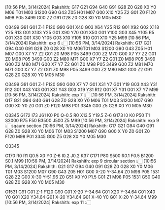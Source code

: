 [10:56 PM, 3/14/2024] Rakshith: G17 G21 G94 G40
G91 G28 Z0
G28 X0 Y0
M06 T01
M03 S1200
G90
G43 Z05 H01
M07
G00 X10 Y25 Z2
G01 Z0 F120
M98 P05 3499
G00 Z2
G91 G28 Z0
G28 X0 Y0
M05
M30

O3499
G91 G01 Z-1 F120
G90
G01 X40
G03 X64 Y25 R12
G01 X92
G02 X118 Y25 R13
G01 X133 Y25
G01 X90 Y70
G01 X50
G01 Y100
G03 X45 Y105 R5
G01 X30
G01 X30  Y105
G03 X10 Y105 R10
G01 X10 Y25
M99
[10:56 PM, 3/14/2024] Rakshith: exp 6 👆🏻
[10:56 PM, 3/14/2024] Rakshith: G17 G21 G94 G40
G91 G28 Z0
G28 X0 Y0
M06T01
M03 S1200
G90
G43 Z05 H01
M07
G00 X7 Y7 Z2
G01 Z0
M98 P05 3499
G00 Z2
M70
G00 X7 Y7 Z2
G01 Z0
M98 P05 3499
G00 Z2
M80
M71
G00 X7 Y7 Z2
G01 Z0
M98 P05 3499
G00 Z2
M80
M71
G00 X7 Y7 Z2
G01 Z0
M98 P05 3499
G00 Z2
M81
M70
M71
G00 X7 Y7 Z2
G01 Z0
M98 P05 3499
G00 Z2
M80
M81
G00 Z2
G91 G28 Z0
G28 X0 Y0
M05
M30

O3499
G91 G01 Z-1 F120
G90
G00 X7 Y7
G01 X31 Y7
G01 Y19
G03 X43 Y31 R12
G01 X43 Y43
G01 X31 Y43
G03 X19 Y31 R12
G01 X7 Y31
G01 X7 Y7
M99
[10:56 PM, 3/14/2024] Rakshith: exp 7 👆🏻
[10:56 PM, 3/14/2024] Rakshith: G17 G21 G94 G40
G91 G28 Z0
G28 X0 Y0
M06 T01
M03 S1200
M07
G90
G00 X0 Y0 Z0
G01 Z0 F120
M98 P01 3345
G00 Z5
G28 X0 Y0
M05
M30

O3345
G172 I73 J61 K0 P0 Q-0.5 R0 X13.5 Y19.5 Z-6
G173 I0 K0 P50 T1 S3000 R75 F50 B3500 J500 Z5
M99
[10:56 PM, 3/14/2024] Rakshith: exp 9 👆🏻sqaure section
[10:56 PM, 3/14/2024] Rakshith: G17 G21 G94 G40
G91 G28 Z0
G28 X0 Y0
M06 T01
M03 S1200
M07
G90
G00 X Y0 Z0
G01 Z0
F120
M98 P01 3345
G00 Z5
G28 X0 Y0
M05
M30

O3345

G170 R0 R1 Q0.5 X0 Y0 Z-6 I0.2 J0.2 K37
G171 P80 S500 R0.1 F0.5 B1200 S0.1
M99
[10:56 PM, 3/14/2024] Rakshith: exp 9 circular section 👆🏻
[10:56 PM, 3/14/2024] Rakshith: G21 G17 G94 G40
G91 G28 Z0
G28 X0 Y0
M06 T01
M03 S1200
M07
G90
G43 Z05 H01
G00 X-20 Y-34.64 Z0
M98 P05 1531
G28 Z2
G00 X-30 Y-51.96 Z0
G51 X0 Y0 P1.5
G01 Z1
M98 P05 1531
G50
G40
G28 Z0
G28 X0 Y0
M05
M30

O1531
G91 G01 Z-1 F120
G90
G01 X-20 Y-34.64
G01 X20 Y-34.64
G01 X40 Y0
G01 X20 Y34.64
G01 X-20 Y34.64
G01 X-40 Y0
G01 X-20 Y-34.64
M99
[10:56 PM, 3/14/2024] Rakshith: exp 11 👆🏻
